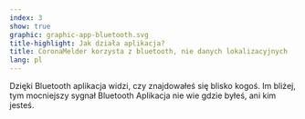 ```yaml
---
index: 3
show: true
graphic: graphic-app-bluetooth.svg
title-highlight: Jak działa aplikacja?
title: CoronaMelder korzysta z bluetooth, nie danych lokalizacyjnych
lang: pl
---
```


Dzięki Bluetooth aplikacja widzi, czy znajdowałeś się blisko kogoś. Im bliżej, tym mocniejszy sygnał Bluetooth Aplikacja nie wie gdzie byłeś, ani kim jesteś.
